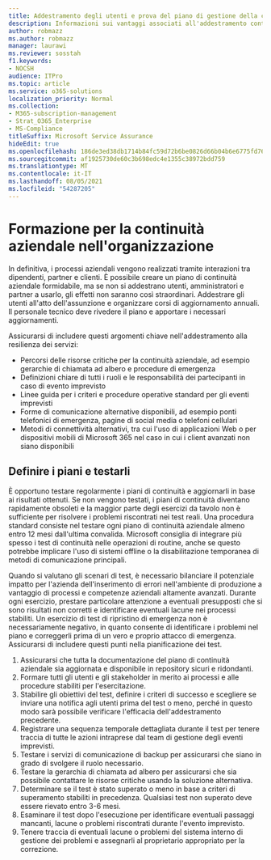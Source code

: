 ```yaml
---
title: Addestramento degli utenti e prova del piano di gestione della continuità aziendale della società
description: Informazioni sui vantaggi associati all'addestramento continuo e alla prova del piano di continuità aziendale.
author: robmazz
ms.author: robmazz
manager: laurawi
ms.reviewer: sosstah
f1.keywords:
- NOCSH
audience: ITPro
ms.topic: article
ms.service: o365-solutions
localization_priority: Normal
ms.collection:
- M365-subscription-management
- Strat_O365_Enterprise
- MS-Compliance
titleSuffix: Microsoft Service Assurance
hideEdit: true
ms.openlocfilehash: 186de3ed38db1714b84fc59d72b6be0826d66b04b6e6775fd7672666e4534ad6
ms.sourcegitcommit: af1925730de60c3b698edc4e1355c38972bdd759
ms.translationtype: MT
ms.contentlocale: it-IT
ms.lasthandoff: 08/05/2021
ms.locfileid: "54287205"
---
```

# <a name="train-for-business-continuity-in-your-organization"></a>Formazione per la continuità aziendale nell'organizzazione

In definitiva, i processi aziendali vengono realizzati tramite interazioni tra dipendenti, partner e clienti. È possibile creare un piano di continuità aziendale formidabile, ma se non si addestrano utenti, amministratori e partner a usarlo, gli effetti non saranno così straordinari. Addestrare gli utenti all'atto dell'assunzione e organizzare corsi di aggiornamento annuali. Il personale tecnico deve rivedere il piano e apportare i necessari aggiornamenti.

Assicurarsi di includere questi argomenti chiave nell'addestramento alla resilienza dei servizi:

- Percorsi delle risorse critiche per la continuità aziendale, ad esempio gerarchie di chiamata ad albero e procedure di emergenza
- Definizioni chiare di tutti i ruoli e le responsabilità dei partecipanti in caso di evento imprevisto
- Linee guida per i criteri e procedure operative standard per gli eventi imprevisti
- Forme di comunicazione alternative disponibili, ad esempio ponti telefonici di emergenza, pagine di social media o telefoni cellulari
- Metodi di connettività alternativi, tra cui l'uso di applicazioni Web o per dispositivi mobili di Microsoft 365 nel caso in cui i client avanzati non siano disponibili

## <a name="plan-the-exercise-and-exercise-the-plan"></a>Definire i piani e testarli

È opportuno testare regolarmente i piani di continuità e aggiornarli in base ai risultati ottenuti. Se non vengono testati, i piani di continuità diventano rapidamente obsoleti e la maggior parte degli esercizi da tavolo non è sufficiente per risolvere i problemi riscontrati nei test reali. Una procedura standard consiste nel testare ogni piano di continuità aziendale almeno entro 12 mesi dall'ultima convalida. Microsoft consiglia di integrare più spesso i test di continuità nelle operazioni di routine, anche se questo potrebbe implicare l'uso di sistemi offline o la disabilitazione temporanea di metodi di comunicazione principali.  

Quando si valutano gli scenari di test, è necessario bilanciare il potenziale impatto per l'azienda dell'inserimento di errori nell'ambiente di produzione a vantaggio di processi e competenze aziendali altamente avanzati.
Durante ogni esercizio, prestare particolare attenzione a eventuali presupposti che si sono risultati non corretti e identificare eventuali lacune nei processi stabiliti. Un esercizio di test di ripristino di emergenza non è necessariamente negativo, in quanto consente di identificare i problemi nel piano e correggerli prima di un vero e proprio attacco di emergenza. Assicurarsi di includere questi punti nella pianificazione dei test.

1. Assicurarsi che tutta la documentazione del piano di continuità aziendale sia aggiornata e disponibile in repository sicuri e ridondanti.
2. Formare tutti gli utenti e gli stakeholder in merito ai processi e alle procedure stabiliti per l'esercitazione.
3. Stabilire gli obiettivi del test, definire i criteri di successo e scegliere se inviare una notifica agli utenti prima del test o meno, perché in questo modo sarà possibile verificare l'efficacia dell'addestramento precedente.
4. Registrare una sequenza temporale dettagliata durante il test per tenere traccia di tutte le azioni intraprese dal team di gestione degli eventi imprevisti.
5. Testare i servizi di comunicazione di backup per assicurarsi che siano in grado di svolgere il ruolo necessario.
6. Testare la gerarchia di chiamata ad albero per assicurarsi che sia possibile contattare le risorse critiche usando la soluzione alternativa.
7. Determinare se il test è stato superato o meno in base a criteri di superamento stabiliti in precedenza. Qualsiasi test non superato deve essere rievato entro 3-6 mesi.
8. Esaminare il test dopo l'esecuzione per identificare eventuali passaggi mancanti, lacune o problemi riscontrati durante l'evento imprevisto.
9. Tenere traccia di eventuali lacune o problemi del sistema interno di gestione dei problemi e assegnarli al proprietario appropriato per la correzione.
